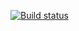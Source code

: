 [![Build status](https://ci.appveyor.com/api/projects/status/g0c6im4fbw2y5f81?svg=true)](https://ci.appveyor.com/project/AsotikovAnton/ahj-homework-2-1)
